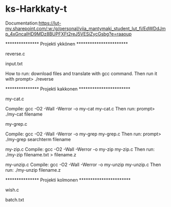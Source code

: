 # ks-Harkkaty-t

Documentation:https://lut-my.sharepoint.com/:w:/g/personal/viia_mantymaki_student_lut_fi/EdWDdJmp_4xGncaIHD9MDz8BUPFXFt2reJ5VESiZycGsbg?e=raaoup

*************** Projekti ykkönen ***********************

reverse.c

input.txt

How to run:
download files and translate with gcc command.
Then run it with prompt> ./reverse

*************** Projekti kakkonen ***********************

my-cat.c

Compile: gcc -O2 -Wall -Werror -o my-cat my-cat.c Then run: prompt> ./my-cat filename


my-grep.c

Compile: gcc -O2 -Wall -Werror -o my-grep my-grep.c Then run: prompt> ./my-grep searchterm filename


my-zip.c
Compile: gcc -O2 -Wall -Werror -o my-zip my-zip.c
Then run: ./my-zip filename.txt > filename.z

my-unzip.c
Compile: gcc -O2 -Wall -Werror -o my-unzip my-unzip.c
Then run: ./my-unzip filename.z

*************** Projekti kolmonen ***********************

wish.c


batch.txt
